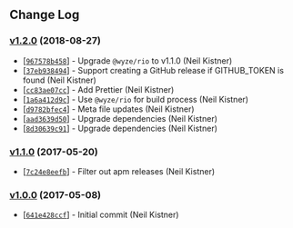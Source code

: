 ## Change Log

### [v1.2.0](https://github.com/wyze/write-changelog/releases/tag/v1.2.0) (2018-08-27)

* [[`967578b458`](https://github.com/wyze/write-changelog/commit/967578b458)] - Upgrade `@wyze/rio` to v1.1.0 (Neil Kistner)
* [[`37eb938494`](https://github.com/wyze/write-changelog/commit/37eb938494)] - Support creating a GitHub release if GITHUB\_TOKEN is found (Neil Kistner)
* [[`cc83ae07cc`](https://github.com/wyze/write-changelog/commit/cc83ae07cc)] - Add Prettier (Neil Kistner)
* [[`1a6a412d9c`](https://github.com/wyze/write-changelog/commit/1a6a412d9c)] - Use `@wyze/rio` for build process (Neil Kistner)
* [[`d9782bfec4`](https://github.com/wyze/write-changelog/commit/d9782bfec4)] - Meta file updates (Neil Kistner)
* [[`aad3639d50`](https://github.com/wyze/write-changelog/commit/aad3639d50)] - Upgrade dependencies (Neil Kistner)
* [[`8d30639c91`](https://github.com/wyze/write-changelog/commit/8d30639c91)] - Upgrade dependencies (Neil Kistner)

### [v1.1.0](https://github.com/wyze/write-changelog/releases/tag/v1.1.0) (2017-05-20)

* [[`7c24e8eefb`](https://github.com/wyze/write-changelog/commit/7c24e8eefb)] - Filter out apm releases (Neil Kistner)

### [v1.0.0](https://github.com/wyze/write-changelog/releases/tag/v1.0.0) (2017-05-08)

* [[`641e428ccf`](https://github.com/wyze/write-changelog/commit/641e428ccf)] - Initial commit (Neil Kistner)
